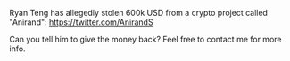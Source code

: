 Ryan Teng has allegedly stolen 600k USD from a crypto project called "Anirand": https://twitter.com/AnirandS

Can you tell him to give the money back? Feel free to contact me for more info.
